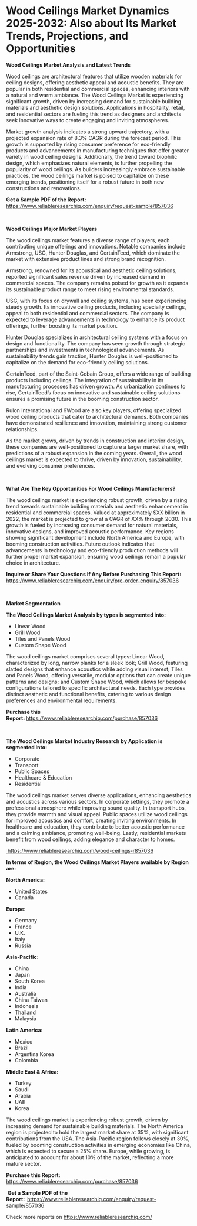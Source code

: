 <p><h1>Wood Ceilings Market Dynamics 2025-2032: Also about Its Market Trends, Projections, and Opportunities</h1></p><p><strong>Wood Ceilings Market Analysis and Latest Trends</strong></p>
<p><p>Wood ceilings are architectural features that utilize wooden materials for ceiling designs, offering aesthetic appeal and acoustic benefits. They are popular in both residential and commercial spaces, enhancing interiors with a natural and warm ambiance. The Wood Ceilings Market is experiencing significant growth, driven by increasing demand for sustainable building materials and aesthetic design solutions. Applications in hospitality, retail, and residential sectors are fueling this trend as designers and architects seek innovative ways to create engaging and inviting atmospheres.</p><p>Market growth analysis indicates a strong upward trajectory, with a projected expansion rate of 8.3% CAGR during the forecast period. This growth is supported by rising consumer preference for eco-friendly products and advancements in manufacturing techniques that offer greater variety in wood ceiling designs. Additionally, the trend toward biophilic design, which emphasizes natural elements, is further propelling the popularity of wood ceilings. As builders increasingly embrace sustainable practices, the wood ceilings market is poised to capitalize on these emerging trends, positioning itself for a robust future in both new constructions and renovations.</p></p>
<p><strong>Get a Sample PDF of the Report:&nbsp;</strong> <a href="https://www.reliableresearchiq.com/enquiry/request-sample/857036?utm_campaign=2455&utm_medium=2&utm_source=Github&utm_content=ia&utm_term=31032025&utm_id=wood-ceilings">https://www.reliableresearchiq.com/enquiry/request-sample/857036</a></p>
<p>&nbsp;</p>
<p><strong>Wood Ceilings Major Market Players</strong></p>
<p><p>The wood ceilings market features a diverse range of players, each contributing unique offerings and innovations. Notable companies include Armstrong, USG, Hunter Douglas, and CertainTeed, which dominate the market with extensive product lines and strong brand recognition. </p><p>Armstrong, renowned for its acoustical and aesthetic ceiling solutions, reported significant sales revenue driven by increased demand in commercial spaces. The company remains poised for growth as it expands its sustainable product range to meet rising environmental standards.</p><p>USG, with its focus on drywall and ceiling systems, has been experiencing steady growth. Its innovative ceiling products, including specialty ceilings, appeal to both residential and commercial sectors. The company is expected to leverage advancements in technology to enhance its product offerings, further boosting its market position.</p><p>Hunter Douglas specializes in architectural ceiling systems with a focus on design and functionality. The company has seen growth through strategic partnerships and investments in technological advancements. As sustainability trends gain traction, Hunter Douglas is well-positioned to capitalize on the demand for eco-friendly ceiling solutions.</p><p>CertainTeed, part of the Saint-Gobain Group, offers a wide range of building products including ceilings. The integration of sustainability in its manufacturing processes has driven growth. As urbanization continues to rise, CertainTeed’s focus on innovative and sustainable ceiling solutions ensures a promising future in the booming construction sector.</p><p>Rulon International and 9Wood are also key players, offering specialized wood ceiling products that cater to architectural demands. Both companies have demonstrated resilience and innovation, maintaining strong customer relationships.</p><p>As the market grows, driven by trends in construction and interior design, these companies are well-positioned to capture a larger market share, with predictions of a robust expansion in the coming years. Overall, the wood ceilings market is expected to thrive, driven by innovation, sustainability, and evolving consumer preferences.</p></p>
<p>&nbsp;</p>
<p><strong>What Are The Key Opportunities For Wood Ceilings Manufacturers?</strong></p>
<p><p>The wood ceilings market is experiencing robust growth, driven by a rising trend towards sustainable building materials and aesthetic enhancement in residential and commercial spaces. Valued at approximately $XX billion in 2022, the market is projected to grow at a CAGR of XX% through 2030. This growth is fueled by increasing consumer demand for natural materials, innovative designs, and improved acoustic performance. Key regions showing significant development include North America and Europe, with booming construction activities. Future outlook indicates that advancements in technology and eco-friendly production methods will further propel market expansion, ensuring wood ceilings remain a popular choice in architecture.</p></p>
<p><strong>Inquire or Share Your Questions If Any Before Purchasing This Report:</strong> <a href="https://www.reliableresearchiq.com/enquiry/pre-order-enquiry/857036?utm_campaign=2455&utm_medium=2&utm_source=Github&utm_content=ia&utm_term=31032025&utm_id=wood-ceilings">https://www.reliableresearchiq.com/enquiry/pre-order-enquiry/857036</a></p>
<p>&nbsp;</p>
<p><strong>Market Segmentation</strong></p>
<p><strong>The Wood Ceilings Market Analysis by types is segmented into:</strong></p>
<p><ul><li>Linear Wood</li><li>Grill Wood</li><li>Tiles and Panels Wood</li><li>Custom Shape Wood</li></ul></p>
<p><p>The wood ceilings market comprises several types: Linear Wood, characterized by long, narrow planks for a sleek look; Grill Wood, featuring slatted designs that enhance acoustics while adding visual interest; Tiles and Panels Wood, offering versatile, modular options that can create unique patterns and designs; and Custom Shape Wood, which allows for bespoke configurations tailored to specific architectural needs. Each type provides distinct aesthetic and functional benefits, catering to various design preferences and environmental requirements.</p></p>
<p><strong>Purchase this Report:&nbsp;</strong><a href="https://www.reliableresearchiq.com/purchase/857036?utm_campaign=2455&utm_medium=2&utm_source=Github&utm_content=ia&utm_term=31032025&utm_id=wood-ceilings">https://www.reliableresearchiq.com/purchase/857036</a></p>
<p>&nbsp;</p>
<p><strong>The Wood Ceilings Market Industry Research by Application is segmented into:</strong></p>
<p><ul><li>Corporate</li><li>Transport</li><li>Public Spaces</li><li>Healthcare & Education</li><li>Residential</li></ul></p>
<p><p>The wood ceilings market serves diverse applications, enhancing aesthetics and acoustics across various sectors. In corporate settings, they promote a professional atmosphere while improving sound quality. In transport hubs, they provide warmth and visual appeal. Public spaces utilize wood ceilings for improved acoustics and comfort, creating inviting environments. In healthcare and education, they contribute to better acoustic performance and a calming ambiance, promoting well-being. Lastly, residential markets benefit from wood ceilings, adding elegance and character to homes.</p></p>
<p><a href="https://www.reliableresearchiq.com/wood-ceilings-r857036?utm_campaign=2455&utm_medium=2&utm_source=Github&utm_content=ia&utm_term=31032025&utm_id=wood-ceilings">&nbsp;https://www.reliableresearchiq.com/wood-ceilings-r857036</a></p>
<p><strong>In terms of Region, the Wood Ceilings Market Players available by Region are:</strong></p>
<p>
    <p> <strong> North America: </strong>
        <ul>
            <li>United States</li>
            <li>Canada</li>
        </ul>
        </p> 
    <p> <strong> Europe: </strong>
        <ul>
            <li>Germany</li>
            <li>France</li>
            <li>U.K.</li>
            <li>Italy</li>
            <li>Russia</li>
        </ul>
        </p> 
    <p> <strong> Asia-Pacific: </strong>
        <ul>
            <li>China</li>
            <li>Japan</li>
            <li>South Korea</li>
            <li>India</li>
            <li>Australia</li>
            <li>China Taiwan</li>
            <li>Indonesia</li>
            <li>Thailand</li>
            <li>Malaysia</li>
        </ul>
        </p> 
    <p> <strong> Latin America: </strong>
        <ul>
            <li>Mexico</li>
            <li>Brazil</li>
            <li>Argentina Korea</li>
            <li>Colombia</li>
        </ul>
        </p> 
    <p> <strong> Middle East & Africa: </strong>
        <ul>
            <li>Turkey</li>
            <li>Saudi</li>
            <li>Arabia</li>
            <li>UAE</li>
            <li>Korea</li>
        </ul>
    </p>
    </p>
<p><p>The wood ceilings market is experiencing robust growth, driven by increasing demand for sustainable building materials. The North America region is projected to hold the largest market share at 35%, with significant contributions from the USA. The Asia-Pacific region follows closely at 30%, fueled by booming construction activities in emerging economies like China, which is expected to secure a 25% share. Europe, while growing, is anticipated to account for about 10% of the market, reflecting a more mature sector.</p></p>
<p><strong>Purchase this Report: </strong><a href="https://www.reliableresearchiq.com/purchase/857036?utm_campaign=2455&utm_medium=2&utm_source=Github&utm_content=ia&utm_term=31032025&utm_id=wood-ceilings">https://www.reliableresearchiq.com/purchase/857036</a></p>
<p>&nbsp;<strong>Get a Sample PDF of the Report:&nbsp;&nbsp;</strong><a href="https://www.reliableresearchiq.com/enquiry/request-sample/857036?utm_campaign=2455&utm_medium=2&utm_source=Github&utm_content=ia&utm_term=31032025&utm_id=wood-ceilings">https://www.reliableresearchiq.com/enquiry/request-sample/857036</a></p>
<p><strong></strong></p>
<p>Check more reports on <a href="https://www.reliableresearchiq.com/?utm_campaign=2455&utm_medium=2&utm_source=Github&utm_content=ia&utm_term=31032025&utm_id=wood-ceilings">https://www.reliableresearchiq.com/</a></p>